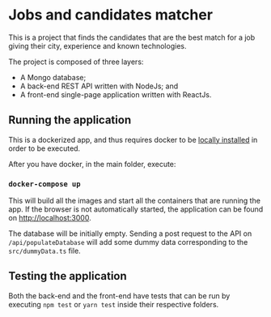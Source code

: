 # Jobs and candidates matcher

This is a project that finds the candidates that are the best match for a job giving their city, experience and known technologies.

The project is composed of three layers:
* A Mongo database;
* A back-end REST API written with NodeJs; and
* A front-end single-page application written with ReactJs.

## Running the application

This is a dockerized app, and thus requires docker to be [locally installed](https://docs.docker.com/engine/install/) in order to be executed.

After you have docker, in the main folder, execute:

### `docker-compose up`

This will build all the images and start all the containers that are running the app. If the browser is not automatically started, the application can be found on [http://localhost:3000](http://localhost:3000).

The database will be initially empty. Sending a post request to the API on `/api/populateDatabase` will add some dummy data corresponding to the `src/dummyData.ts` file.

## Testing the application

Both the back-end and the front-end have tests that can be run by executing `npm test` or `yarn test` inside their respective folders.
